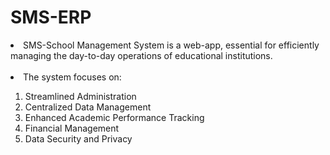 # SMS-ERP
<li> SMS-School Management System is a web-app, essential for efficiently managing the day-to-day operations of educational institutions.</li> <br>
<li> The system focuses on: </li><ol>
    <li> Streamlined Administration </li>
    <li> Centralized Data Management </li>
    <li> Enhanced Academic Performance Tracking </li>
    <li> Financial Management </li>
    <li> Data Security and Privacy </li></ol>

